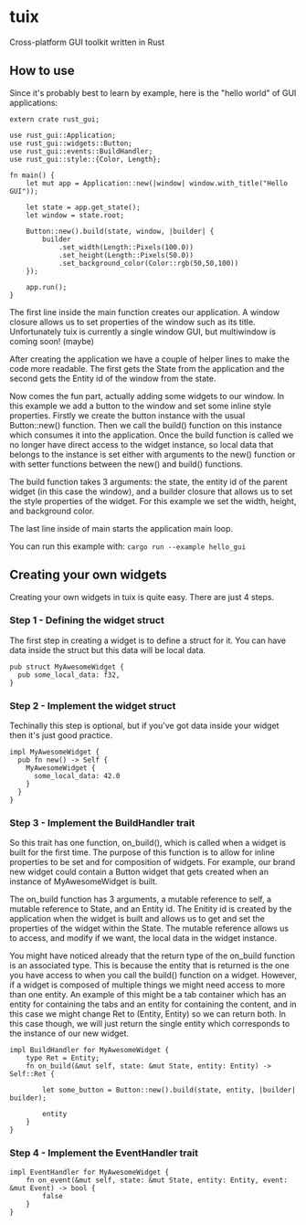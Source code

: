 # tuix
Cross-platform GUI toolkit written in Rust

## How to use
Since it's probably best to learn by example, here is the "hello world" of GUI applications:

```
extern crate rust_gui;

use rust_gui::Application;
use rust_gui::widgets::Button;
use rust_gui::events::BuildHandler;
use rust_gui::style::{Color, Length};

fn main() {
    let mut app = Application::new(|window| window.with_title("Hello GUI"));

    let state = app.get_state();
    let window = state.root;

    Button::new().build(state, window, |builder| {
        builder
            .set_width(Length::Pixels(100.0))
            .set_height(Length::Pixels(50.0))
            .set_background_color(Color::rgb(50,50,100))
    });

    app.run();
}
```

The first line inside the main function creates our application. A window closure allows us to set properties of the window such as its title. Unfortunately tuix is currently a single window GUI, but multiwindow is coming soon! (maybe)

After creating the application we have a couple of helper lines to make the code more readable. The first gets the State from the application and the second gets the Entity id of the window from the state.

Now comes the fun part, actually adding some widgets to our window. In this example we add a button to the window and set some inline style properties. Firstly we create the button instance with the usual Button::new() function. Then we call the build() function on this instance which consumes it into the application. Once the build function is called we no longer have direct access to the widget instance, so local data that belongs to the instance is set either with arguments to the new() function or with setter functions between the new() and build() functions.

The build function takes 3 arguments: the state, the entity id of the parent widget (in this case the window), and a builder closure that allows us to set the style properties of the widget. For this example we set the width, height, and background color.

The last line inside of main starts the application main loop.

You can run this example with: ```cargo run --example hello_gui```

## Creating your own widgets

Creating your own widgets in tuix is quite easy. There are just 4 steps.

### Step 1 - Defining the widget struct

The first step in creating a widget is to define a struct for it. You can have data inside the struct but this data will be local data.

```
pub struct MyAwesomeWidget {
  pub some_local_data: f32,
}
```

### Step 2 - Implement the widget struct

Techinally this step is optional, but if you've got data inside your widget then it's just good practice.

```
impl MyAwesomeWidget {
  pub fn new() -> Self {
    MyAwesomeWidget {
      some_local_data: 42.0
    }
  }
}
```

### Step 3 - Implement the BuildHandler trait

So this trait has one function, on_build(), which is called when a widget is built for the first time. The purpose of this function is to allow for inline properties to be set and for composition of widgets. For example, our brand new widget could contain a Button widget that gets created when an instance of MyAwesomeWidget is built.

The on_build function has 3 arguments, a mutable reference to self, a mutable reference to State, and an Entity id. The Enitity id is created by the application when the widget is built and allows us to get and set the properties of the widget within the State. The mutable reference allows us to access, and modify if we want, the local data in the widget instance.

You might have noticed already that the return type of the on_build function is an associated type. This is because the entity that is returned is the one you have access to when you call the build() function on a widget. However, if a widget is composed of multiple things we might need access to more than one entity. An example of this might be a tab container which has an entity for containing the tabs and an entity for containing the content, and in this case we might change Ret to (Entity, Entity) so we can return both. In this case though, we will just return the single entity which corresponds to the instance of our new widget.

```
impl BuildHandler for MyAwesomeWidget {
    type Ret = Entity;
    fn on_build(&mut self, state: &mut State, entity: Entity) -> Self::Ret {
        
        let some_button = Button::new().build(state, entity, |builder| builder);
        
        entity
    }
}
```

### Step 4 - Implement the EventHandler trait

```
impl EventHandler for MyAwesomeWidget {
    fn on_event(&mut self, state: &mut State, entity: Entity, event: &mut Event) -> bool {
        false
    }
}
